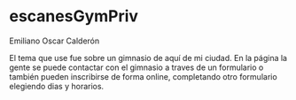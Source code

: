 # escanesGymPriv

Emiliano Oscar Calderón

El tema que use fue sobre un gimnasio de aquí de mi ciudad. En la página la gente se puede contactar con el gimnasio a traves de un formulario
o también pueden inscribirse de forma online, completando otro formulario elegiendo dias y horarios.
